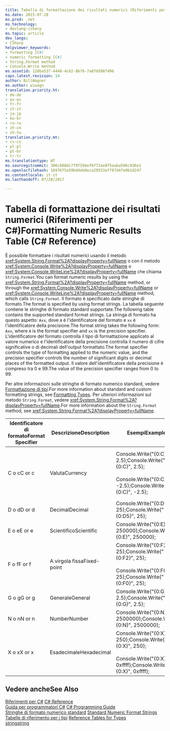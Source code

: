 ```yaml
---
title: Tabella di formattazione dei risultati numerici (Riferimenti per C#)
ms.date: 2015-07-20
ms.prod: .net
ms.technology:
- devlang-csharp
ms.topic: article
dev_langs:
- CSharp
helpviewer_keywords:
- formatting [C#]
- numeric formatting [C#]
- String.Format method
- Console.Write method
ms.assetid: 120ba537-4448-4c62-8676-7a8fdd98f496
caps.latest.revision: 14
author: BillWagner
ms.author: wiwagn
translation.priority.ht:
- de-de
- es-es
- fr-fr
- it-it
- ja-jp
- ko-kr
- ru-ru
- zh-cn
- zh-tw
translation.priority.mt:
- cs-cz
- pl-pl
- pt-br
- tr-tr
ms.translationtype: HT
ms.sourcegitcommit: 306c608dc7f97594ef6f72ae0f5aaba596c936e1
ms.openlocfilehash: 16976f5a59bd4eb0eca29553aff87d4fe0b1d247
ms.contentlocale: it-it
ms.lasthandoff: 07/28/2017

---
```

# <a name="formatting-numeric-results-table-c-reference"></a><span data-ttu-id="e5e10-102">Tabella di formattazione dei risultati numerici (Riferimenti per C#)</span><span class="sxs-lookup"><span data-stu-id="e5e10-102">Formatting Numeric Results Table (C# Reference)</span></span>
<span data-ttu-id="e5e10-103">È possibile formattare i risultati numerici usando il metodo <xref:System.String.Format%2A?displayProperty=fullName> o con il metodo <xref:System.Console.Write%2A?displayProperty=fullName> o <xref:System.Console.WriteLine%2A?displayProperty=fullName> che chiama `String.Format`.</span><span class="sxs-lookup"><span data-stu-id="e5e10-103">You can format numeric results by using the <xref:System.String.Format%2A?displayProperty=fullName> method, or through the <xref:System.Console.Write%2A?displayProperty=fullName> or <xref:System.Console.WriteLine%2A?displayProperty=fullName> method, which calls `String.Format`.</span></span> <span data-ttu-id="e5e10-104">Il formato è specificato dalle stringhe di formato.</span><span class="sxs-lookup"><span data-stu-id="e5e10-104">The format is specified by using format strings.</span></span> <span data-ttu-id="e5e10-105">La tabella seguente contiene le stringhe di formato standard supportate.</span><span class="sxs-lookup"><span data-stu-id="e5e10-105">The following table contains the supported standard format strings.</span></span> <span data-ttu-id="e5e10-106">La stringa di formato ha questo aspetto: `Axx`, dove `A` è l'identificatore del formato e `xx` è l'identificatore della precisione.</span><span class="sxs-lookup"><span data-stu-id="e5e10-106">The format string takes the following form: `Axx`, where `A` is the format specifier and `xx` is the precision specifier.</span></span> <span data-ttu-id="e5e10-107">L'identificatore del formato controlla il tipo di formattazione applicato al valore numerico e l'identificatore della precisione controlla il numero di cifre significative o di decimali dell'output formattato.</span><span class="sxs-lookup"><span data-stu-id="e5e10-107">The format specifier controls the type of formatting applied to the numeric value, and the precision specifier controls the number of significant digits or decimal places of the formatted output.</span></span> <span data-ttu-id="e5e10-108">Il valore dell'identificatore della precisione è compreso tra 0 e 99.</span><span class="sxs-lookup"><span data-stu-id="e5e10-108">The value of the precision specifier ranges from 0 to 99.</span></span>  
  
 <span data-ttu-id="e5e10-109">Per altre informazioni sulle stringhe di formato numerico standard, vedere [Formattazione di tipi](../../../standard/base-types/formatting-types.md).</span><span class="sxs-lookup"><span data-stu-id="e5e10-109">For more information about standard and custom formatting strings, see [Formatting Types](../../../standard/base-types/formatting-types.md).</span></span> <span data-ttu-id="e5e10-110">Per ulteriori informazioni sul metodo `String.Format`, vedere <xref:System.String.Format%2A?displayProperty=fullName>.</span><span class="sxs-lookup"><span data-stu-id="e5e10-110">For more information about the `String.Format` method, see <xref:System.String.Format%2A?displayProperty=fullName>.</span></span>  
  
|<span data-ttu-id="e5e10-111">Identificatore di formato</span><span class="sxs-lookup"><span data-stu-id="e5e10-111">Format Specifier</span></span>|<span data-ttu-id="e5e10-112">Descrizione</span><span class="sxs-lookup"><span data-stu-id="e5e10-112">Description</span></span>|<span data-ttu-id="e5e10-113">Esempi</span><span class="sxs-lookup"><span data-stu-id="e5e10-113">Examples</span></span>|<span data-ttu-id="e5e10-114">Output</span><span class="sxs-lookup"><span data-stu-id="e5e10-114">Output</span></span>|  
|----------------------|-----------------|--------------|------------|  
|<span data-ttu-id="e5e10-115">C o c</span><span class="sxs-lookup"><span data-stu-id="e5e10-115">C or c</span></span>|<span data-ttu-id="e5e10-116">Valuta</span><span class="sxs-lookup"><span data-stu-id="e5e10-116">Currency</span></span>|<span data-ttu-id="e5e10-117">Console.Write("{0:C}", 2.5);</span><span class="sxs-lookup"><span data-stu-id="e5e10-117">Console.Write("{0:C}", 2.5);</span></span><br /><br /> <span data-ttu-id="e5e10-118">Console.Write("{0:C}", -2.5);</span><span class="sxs-lookup"><span data-stu-id="e5e10-118">Console.Write("{0:C}", -2.5);</span></span>|<span data-ttu-id="e5e10-119">$2.50</span><span class="sxs-lookup"><span data-stu-id="e5e10-119">$2.50</span></span><br /><br /> <span data-ttu-id="e5e10-120">($2.50)</span><span class="sxs-lookup"><span data-stu-id="e5e10-120">($2.50)</span></span>|  
|<span data-ttu-id="e5e10-121">D o d</span><span class="sxs-lookup"><span data-stu-id="e5e10-121">D or d</span></span>|<span data-ttu-id="e5e10-122">Decimal</span><span class="sxs-lookup"><span data-stu-id="e5e10-122">Decimal</span></span>|<span data-ttu-id="e5e10-123">Console.Write("{0:D5}", 25);</span><span class="sxs-lookup"><span data-stu-id="e5e10-123">Console.Write("{0:D5}", 25);</span></span>|<span data-ttu-id="e5e10-124">00025</span><span class="sxs-lookup"><span data-stu-id="e5e10-124">00025</span></span>|  
|<span data-ttu-id="e5e10-125">E o e</span><span class="sxs-lookup"><span data-stu-id="e5e10-125">E or e</span></span>|<span data-ttu-id="e5e10-126">Scientifico</span><span class="sxs-lookup"><span data-stu-id="e5e10-126">Scientific</span></span>|<span data-ttu-id="e5e10-127">Console.Write("{0:E}", 250000);</span><span class="sxs-lookup"><span data-stu-id="e5e10-127">Console.Write("{0:E}", 250000);</span></span>|<span data-ttu-id="e5e10-128">2.500000E+005</span><span class="sxs-lookup"><span data-stu-id="e5e10-128">2.500000E+005</span></span>|  
|<span data-ttu-id="e5e10-129">F o f</span><span class="sxs-lookup"><span data-stu-id="e5e10-129">F or f</span></span>|<span data-ttu-id="e5e10-130">A virgola fissa</span><span class="sxs-lookup"><span data-stu-id="e5e10-130">Fixed-point</span></span>|<span data-ttu-id="e5e10-131">Console.Write("{0:F2}", 25);</span><span class="sxs-lookup"><span data-stu-id="e5e10-131">Console.Write("{0:F2}", 25);</span></span><br /><br /> <span data-ttu-id="e5e10-132">Console.Write("{0:F0}", 25);</span><span class="sxs-lookup"><span data-stu-id="e5e10-132">Console.Write("{0:F0}", 25);</span></span>|<span data-ttu-id="e5e10-133">25.00</span><span class="sxs-lookup"><span data-stu-id="e5e10-133">25.00</span></span><br /><br /> <span data-ttu-id="e5e10-134">25</span><span class="sxs-lookup"><span data-stu-id="e5e10-134">25</span></span>|  
|<span data-ttu-id="e5e10-135">G o g</span><span class="sxs-lookup"><span data-stu-id="e5e10-135">G or g</span></span>|<span data-ttu-id="e5e10-136">Generale</span><span class="sxs-lookup"><span data-stu-id="e5e10-136">General</span></span>|<span data-ttu-id="e5e10-137">Console.Write("{0:G}", 2.5);</span><span class="sxs-lookup"><span data-stu-id="e5e10-137">Console.Write("{0:G}", 2.5);</span></span>|<span data-ttu-id="e5e10-138">2.5</span><span class="sxs-lookup"><span data-stu-id="e5e10-138">2.5</span></span>|  
|<span data-ttu-id="e5e10-139">N o n</span><span class="sxs-lookup"><span data-stu-id="e5e10-139">N or n</span></span>|<span data-ttu-id="e5e10-140">Number</span><span class="sxs-lookup"><span data-stu-id="e5e10-140">Number</span></span>|<span data-ttu-id="e5e10-141">Console.Write("{0:N}", 2500000);</span><span class="sxs-lookup"><span data-stu-id="e5e10-141">Console.Write("{0:N}", 2500000);</span></span>|<span data-ttu-id="e5e10-142">2,500,000.00</span><span class="sxs-lookup"><span data-stu-id="e5e10-142">2,500,000.00</span></span>|  
|<span data-ttu-id="e5e10-143">X o x</span><span class="sxs-lookup"><span data-stu-id="e5e10-143">X or x</span></span>|<span data-ttu-id="e5e10-144">Esadecimale</span><span class="sxs-lookup"><span data-stu-id="e5e10-144">Hexadecimal</span></span>|<span data-ttu-id="e5e10-145">Console.Write("{0:X}", 250);</span><span class="sxs-lookup"><span data-stu-id="e5e10-145">Console.Write("{0:X}", 250);</span></span><br /><br /> <span data-ttu-id="e5e10-146">Console.Write("{0:X}", 0xffff);</span><span class="sxs-lookup"><span data-stu-id="e5e10-146">Console.Write("{0:X}", 0xffff);</span></span>|<span data-ttu-id="e5e10-147">FA</span><span class="sxs-lookup"><span data-stu-id="e5e10-147">FA</span></span><br /><br /> <span data-ttu-id="e5e10-148">FFFF</span><span class="sxs-lookup"><span data-stu-id="e5e10-148">FFFF</span></span>|  
  
## <a name="see-also"></a><span data-ttu-id="e5e10-149">Vedere anche</span><span class="sxs-lookup"><span data-stu-id="e5e10-149">See Also</span></span>  
 <span data-ttu-id="e5e10-150">[Riferimenti per C#](../../../csharp/language-reference/index.md) </span><span class="sxs-lookup"><span data-stu-id="e5e10-150">[C# Reference](../../../csharp/language-reference/index.md) </span></span>  
 <span data-ttu-id="e5e10-151">[Guida per programmatori C#](../../../csharp/programming-guide/index.md) </span><span class="sxs-lookup"><span data-stu-id="e5e10-151">[C# Programming Guide](../../../csharp/programming-guide/index.md) </span></span>  
 <span data-ttu-id="e5e10-152">[Stringhe di formato numerico standard](../../../standard/base-types/standard-numeric-format-strings.md) </span><span class="sxs-lookup"><span data-stu-id="e5e10-152">[Standard Numeric Format Strings](../../../standard/base-types/standard-numeric-format-strings.md) </span></span>  
 <span data-ttu-id="e5e10-153">[Tabelle di riferimento per i tipi](../../../csharp/language-reference/keywords/reference-tables-for-types.md) </span><span class="sxs-lookup"><span data-stu-id="e5e10-153">[Reference Tables for Types](../../../csharp/language-reference/keywords/reference-tables-for-types.md) </span></span>  
 [<span data-ttu-id="e5e10-154">string</span><span class="sxs-lookup"><span data-stu-id="e5e10-154">string</span></span>](../../../csharp/language-reference/keywords/string.md)

